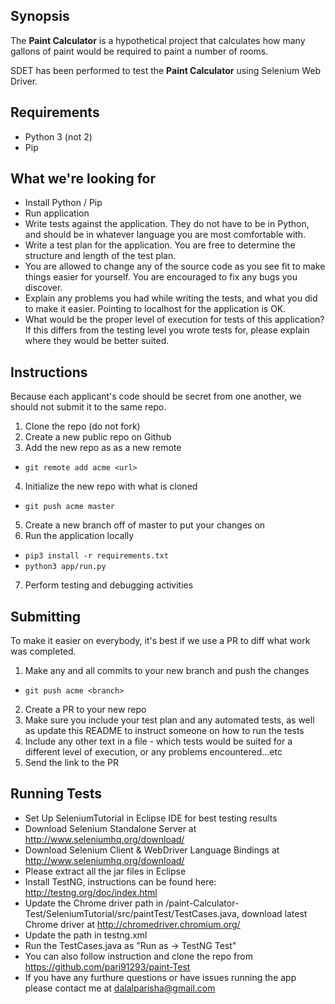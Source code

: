 ## Synopsis

The **Paint Calculator** is a hypothetical project that calculates how many gallons of paint would be required to paint a number of rooms.

SDET has been performed to test the **Paint Calculator** using Selenium Web Driver.

## Requirements

* Python 3 (not 2)
* Pip

## What we're looking for

* Install Python / Pip
* Run application
* Write tests against the application. They do not have to be in Python, and should be in whatever language you are most comfortable with.
* Write a test plan for the application.  You are free to determine the structure and length of the test plan.
* You are allowed to change any of the source code as you see fit to make things easier for yourself. You are encouraged to fix any bugs you discover.
* Explain any problems you had while writing the tests, and what you did to make it easier. Pointing to localhost for the application is OK.
* What would be the proper level of execution for tests of this application?  If this differs from the testing level you wrote tests for, please explain where they would be better suited.

## Instructions

Because each applicant's code should be secret from one another, we should not submit it to the same repo.

1. Clone the repo (do not fork)
2. Create a new public repo on Github
3. Add the new repo as as a new remote
* `git remote add acme <url>`
4. Initialize the new repo with what is cloned
* `git push acme master`
5. Create a new branch off of master to put your changes on
6. Run the application locally
* `pip3 install -r requirements.txt`
* `python3 app/run.py`
7. Perform testing and debugging activities

## Submitting 

To make it easier on everybody, it's best if we use a PR to diff what work was completed.

1. Make any and all commits to your new branch and push the changes
* `git push acme <branch>`
2. Create a PR to your new repo
3. Make sure you include your test plan and any automated tests, as well as update this README to instruct someone on how to run the tests
4. Include any other text in a file - which tests would be suited for a different level of execution, or any problems encountered...etc
5. Send the link to the PR

## Running Tests

* Set Up SeleniumTutorial in Eclipse IDE for best testing results
* Download Selenium Standalone Server at http://www.seleniumhq.org/download/
* Download Selenium Client & WebDriver Language Bindings at http://www.seleniumhq.org/download/
* Please extract all the jar files in Eclipse
* Install TestNG, instructions can be found here: http://testng.org/doc/index.html
* Update the Chrome driver path in /paint-Calculator-Test/SeleniumTutorial/src/paintTest/TestCases.java, download latest Chrome driver at http://chromedriver.chromium.org/
* Update the path in testng.xml
* Run the TestCases.java as "Run as -> TestNG Test"
* You can also follow instruction and clone the repo from https://github.com/pari91293/paint-Test
* If you have any furthure questions or have issues running the app please contact me at dalalparisha@gmail.com
